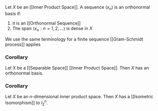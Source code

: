 Let $X$ be an [[Inner Product Space]]. 
A sequence $(x_{n})$ is an orthonormal basis if:
1. it is an [[Orthonormal Sequence]]
2. The span $\langle x_{n}:n=1,2,\dots \rangle$ is dense in $X$ 

We use the same terminology for a finite sequence
[[Gram-Schmidt process]] applies

### Corollary
Let $X$ be a [[Separable Space]] [[Inner Product Space]]. 
Then $X$ has an orthonormal basis.

### Corollary
Let $X$ be an $n$-dimensional inner product space. 
Then $X$ has a [[Isometric Isomorphism]] to $l_{2}^{n}$.

